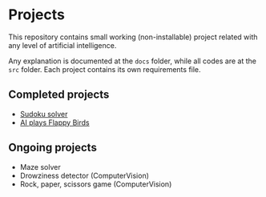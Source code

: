 # Projects

This repository contains small working (non-installable) project related with any level of artificial intelligence.

Any explanation is documented at the `docs` folder, while all codes are at the `src` folder. Each project contains its own requirements file.

## Completed projects

- [Sudoku solver](docs/sudoku_solver.md)
- [AI plays Flappy Birds](docs/Neat_Flappy_Bird.md)

## Ongoing projects

- Maze solver
- Drowziness detector (ComputerVision)
- Rock, paper, scissors game (ComputerVision)
